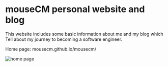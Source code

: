 # mouseCM personal website and blog

This website includes some basic information about me and my blog which Tell about my journey to becoming a software engineer.

Home page: mousecm.github.io/mousecm/

![home page]()

